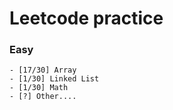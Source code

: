 Leetcode practice
===


### Easy

```
- [17/30] Array
- [1/30] Linked List
- [1/30] Math
- [?] Other....
```